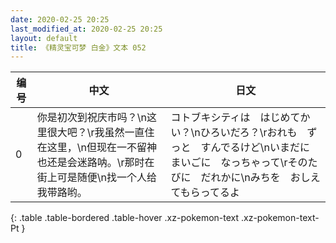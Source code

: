 ```yaml
---
date: 2020-02-25 20:25
last_modified_at: 2020-02-25 20:25
layout: default
title: 《精灵宝可梦 白金》文本 052
---
```

| 编号 | 中文 | 日文 |
| ---- | ---- | ---- |
| 0 | 你是初次到祝庆市吗？\n这里很大吧？\r我虽然一直住在这里，\n但现在一不留神也还是会迷路呐。\r那时在街上可是随便\n找一个人给我带路哟。 | コトブキシティは　はじめてかい？\nひろいだろ？\rおれも　ずっと　すんでるけど\nいまだに　まいごに　なっちゃって\rそのたびに　だれかに\nみちを　おしえてもらってるよ |
{: .table .table-bordered .table-hover .xz-pokemon-text .xz-pokemon-text-Pt }